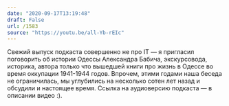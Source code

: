 ```yaml
---
date: "2020-09-17T13:19:48"
draft: False
url: /1583
source: "https://youtu.be/all-Yb-rEIc"
---
```


Свежий выпуск подкаста совершенно не про IT — я пригласил поговорить об истории Одессы Александра Бабича, экскурсовода, историка, автора только что вышедшей книги про жизнь в Одессе во время оккупации 1941-1944 годов. Впрочем, этими годами наша беседа не ограничилась, мы углубились на несколько сотен лет назад и обсудили и настоящее время.
Ссылка на аудиоверсию подкаста — в описании видео :).
